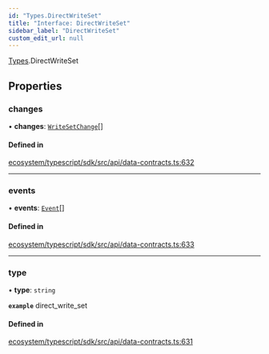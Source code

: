 ```yaml
---
id: "Types.DirectWriteSet"
title: "Interface: DirectWriteSet"
sidebar_label: "DirectWriteSet"
custom_edit_url: null
---
```


[Types](../namespaces/Types.md).DirectWriteSet

## Properties

### changes

• **changes**: [`WriteSetChange`](../namespaces/Types.md#writesetchange)[]

#### Defined in

[ecosystem/typescript/sdk/src/api/data-contracts.ts:632](https://github.com/aptos-labs/aptos-core/blob/fb73eb358/ecosystem/typescript/sdk/src/api/data-contracts.ts#L632)

___

### events

• **events**: [`Event`](Types.Event.md)[]

#### Defined in

[ecosystem/typescript/sdk/src/api/data-contracts.ts:633](https://github.com/aptos-labs/aptos-core/blob/fb73eb358/ecosystem/typescript/sdk/src/api/data-contracts.ts#L633)

___

### type

• **type**: `string`

**`example`** direct_write_set

#### Defined in

[ecosystem/typescript/sdk/src/api/data-contracts.ts:631](https://github.com/aptos-labs/aptos-core/blob/fb73eb358/ecosystem/typescript/sdk/src/api/data-contracts.ts#L631)
